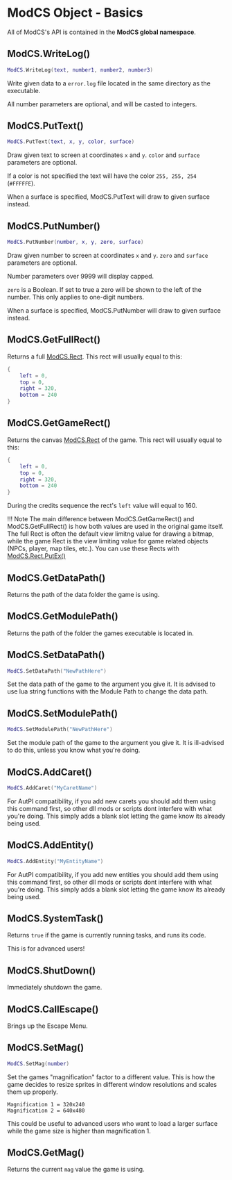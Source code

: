 # ModCS Object - Basics

All of ModCS's API is contained in the **ModCS global namespace**.

## ModCS.WriteLog()

```lua
ModCS.WriteLog(text, number1, number2, number3)
```

Write given data to a `error.log` file located in the same directory as the executable.

All number parameters are optional, and will be casted to integers.

## ModCS.PutText()

```lua
ModCS.PutText(text, x, y, color, surface)
```

Draw given text to screen at coordinates `x` and `y`.  `color` and `surface` parameters are optional. 

If a color is not specified the text will have the color `255, 255, 254` (`#FFFFFE`).

When a surface is specified, ModCS.PutText will draw to given surface instead.

## ModCS.PutNumber()

```lua
ModCS.PutNumber(number, x, y, zero, surface)
```

Draw given number to screen at coordinates `x` and `y`.  `zero` and `surface` parameters are optional. 

Number parameters over 9999 will display capped.

`zero` is a Boolean. If set to true a zero will be shown to the left of the number. This only applies to one-digit numbers.

When a surface is specified, ModCS.PutNumber will draw to given surface instead.

## ModCS.GetFullRect()

Returns a full [ModCS.Rect](/api/drawing/rect/).
This rect will usually equal to this:
```lua
{
	left = 0,
    top = 0,
    right = 320,
    bottom = 240
}
```

## ModCS.GetGameRect()

Returns the canvas [ModCS.Rect](/api/drawing/rect/) of the game.
This rect will usually equal to this:
```lua
{
	left = 0,
    top = 0,
    right = 320,
    bottom = 240
}
```
During the credits sequence the rect's `left` value will equal to 160.

!!! Note
	The main difference between ModCS.GetGameRect() and ModCS.GetFullRect() is how both values are used in the original game itself. The full Rect is often the default view limitng value for drawing a bitmap, while the game Rect is the view limiting value for game related objects (NPCs, player, map tiles, etc.). You can use these Rects with [ModCS.Rect.PutEx()](/api/drawing/rect/#modcsrectputex)

## ModCS.GetDataPath()

Returns the path of the data folder the game is using.

## ModCS.GetModulePath()

Returns the path of the folder the games executable is located in.

## ModCS.SetDataPath()

```lua
ModCS.SetDataPath("NewPathHere")
```

Set the data path of the game to the argument you give it. It is advised to use lua string functions with the Module Path to change the data path.

## ModCS.SetModulePath()

```lua
ModCS.SetModulePath("NewPathHere")
```

Set the module path of the game to the argument you give it. It is ill-advised to do this, unless you know what you're doing.

## ModCS.AddCaret()

```lua
ModCS.AddCaret("MyCaretName")
```

For AutPI compatibility, if you add new carets you should add them using this command first, so other dll mods or scripts dont interfere with what you're doing.
This simply adds a blank slot letting the game know its already being used.

## ModCS.AddEntity()

```lua
ModCS.AddEntity("MyEntityName")
```

For AutPI compatibility, if you add new entities you should add them using this command first, so other dll mods or scripts dont interfere with what you're doing.
This simply adds a blank slot letting the game know its already being used.

## ModCS.SystemTask()

Returns `true` if the game is currently running tasks, and runs its code.

This is for advanced users!

## ModCS.ShutDown()

Immediately shutdown the game.

## ModCS.CallEscape()

Brings up the Escape Menu.

## ModCS.SetMag()

```lua
ModCS.SetMag(number)
```

Set the games "magnification" factor to a different value. This is how the game decides to resize sprites in different window resolutions and scales them up properly.

```
Magnification 1 = 320x240
Magnification 2 = 640x480
```

This could be useful to advanced users who want to load a larger surface while the game size is higher than magnification 1.

## ModCS.GetMag()

Returns the current `mag` value the game is using.